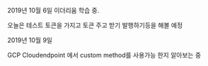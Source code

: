 2019년 10월 6일
이더리움 학습 중.

오늘은 테스트 토큰을 가지고 토큰 주고 받기 발행하기등을 해볼 예정

2019년 10월 9일 

GCP Cloudendpoint 에서 custom method를 사용가능 한지 알아보는 중